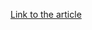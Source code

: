[Link to the article](https://www.akamai.com/blog/security-research/dga-dynamic-unexpected-behavior-in-dns)
